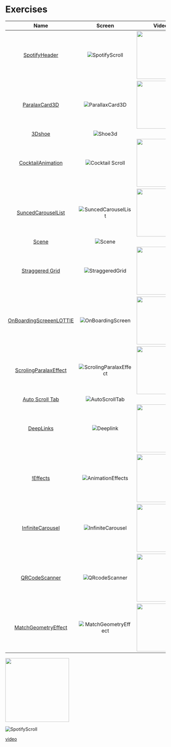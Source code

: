 # Exercises


| Name | Screen |  Video |
| :--: | :----: | :----: |
|[SpotifyHeader](https://github.com/GU1984/SwiftUI/tree/main/Exercises/SpotifyHeader)|![SpotifyScroll](https://user-images.githubusercontent.com/45098537/229798663-add460db-bfd6-4051-913d-a058d27c91d4.jpg)| <img src="https://user-images.githubusercontent.com/45098537/229730961-a89655ea-796a-4e2a-8901-867c8b81ff28.mp4" width="150"> |
|[ParalaxCard3D](https://github.com/GU1984/SwiftUI/tree/main/Exercises/ParalaxCard3D)| ![ParallaxCard3D](https://user-images.githubusercontent.com/45098537/229796993-c6553dae-8c09-468a-8fc1-dd3a3e59435b.jpg)| <img src="https://user-images.githubusercontent.com/45098537/229800129-331cb8cb-7972-43ee-a811-3ed9e8fa44d1.mp4" width="150" >|
|[3Dshoe](https://github.com/GU1984/SwiftUI/tree/main/Exercises/Shoe3D)|![Shoe3d](https://user-images.githubusercontent.com/45098537/231418689-af0a324f-7448-400b-b876-f2a1d0b0503b.png)| |
|[CocktailAnimation](https://github.com/GU1984/SwiftUI/tree/main/Exercises/CocktailDrinkAnimation)|![Cocktail Scroll](https://user-images.githubusercontent.com/45098537/233977616-7175975c-15ea-4432-baa7-8d540fc54fba.png)| <img src="https://user-images.githubusercontent.com/45098537/233977917-230215eb-25e8-44e4-b17c-b423283b2ee3.mp4" width="150">|
|[SuncedCarouselList](https://github.com/GU1984/SwiftUI/tree/main/Exercises/SuncedCarouselList)| ![SuncedCarouselList](https://user-images.githubusercontent.com/45098537/230050877-b0c8c8e0-f945-4dbc-8f1e-9e3243f38b2b.png)|<img src="" width="150" /> |
|[Scene](https://github.com/GU1984/SwiftUI/tree/main/Exercises/Scene) | ![Scene](https://user-images.githubusercontent.com/45098537/230594343-8fd8ac67-66c8-48c7-bea3-c4f6cb7c6caf.png)| |
|[Straggered Grid](https://github.com/GU1984/SwiftUI/tree/main/Exercises/StrageredGrid) |![StraggeredGrid](https://user-images.githubusercontent.com/45098537/230594395-0e2df05b-0be3-47e1-b006-536e3b02a65a.png)| <img src="" width="150" />|
|[OnBoardingScreeenLOTTIE](https://github.com/GU1984/SwiftUI/tree/main/Exercises/OnboardingScreen)|![OnBoardingScreen](https://user-images.githubusercontent.com/45098537/230077044-0c0a2791-b4f2-42a4-8a07-21e6382c8abf.png)| <img src="https://user-images.githubusercontent.com/45098537/230076843-dee03b34-3234-40d3-8fb6-89dbf729fe41.mp4" width="150" >|
|[ScrolingParalaxEffect](https://github.com/GU1984/SwiftUI/new/main/Exercises/ScrollingParallaxEffect)| ![ScrolingParalaxEffect](https://user-images.githubusercontent.com/45098537/230051169-a0128d32-1fd6-42ab-85e1-60365e261746.png)| <img src="" width="150" >|
|[Auto Scroll Tab](https://github.com/GU1984/SwiftUI/tree/main/Exercises/AutoScrollTab)| ![AutoScrollTab](https://user-images.githubusercontent.com/45098537/230054778-d599f743-bc44-41e5-98c2-e7c2656d2768.png)|
|[DeepLinks](https://github.com/GU1984/SwiftUI/tree/main/Exercises/Deeplinks)|![Deeplink](https://user-images.githubusercontent.com/45098537/230911178-bcf527fd-bf0b-415a-951d-5521bfac1e11.png)| <img src="https://user-images.githubusercontent.com/45098537/230912709-25f108cd-41b0-48d7-9762-6a9807e64d99.mp4" width="150" >|
|[!Effects](https://github.com/GU1984/SwiftUI/tree/main/Exercises/EffectAnimation)|![AnimationEffects](https://user-images.githubusercontent.com/45098537/234532492-2f590271-5ed3-405c-a182-0443a6346834.png)| <img src="https://user-images.githubusercontent.com/45098537/234532943-e99bfa94-9f86-418d-b746-fe3c688ca4c7.mp4" width="150" />|
|[InfiniteCarousel](https://github.com/GU1984/SwiftUI/tree/main/Exercises/Infinite%20Carousel)|![InfiniteCarousel](https://user-images.githubusercontent.com/45098537/230911271-f4bb040c-db54-49b2-bdb8-9cda8f6eaad7.png)| <img src="https://user-images.githubusercontent.com/45098537/230912761-f10b4a24-930f-4756-9ab9-07d7ec839c46.mp4" width="150" >|
|[QRCodeScanner](https://github.com/GU1984/SwiftUI/tree/main/Exercises/QRCodeScanner)|![QRcodeScanner](https://user-images.githubusercontent.com/45098537/230911496-5bf425a9-2a35-4ed0-a5b3-9ec2c933b5c7.PNG)| <img src="" width="150" >|
|[MatchGeometryEffect](https://github.com/GU1984/SwiftUI/tree/main/Exercises/MatchGeometryEffect)|![MatchGeometryEffect](https://user-images.githubusercontent.com/45098537/234760075-db4631a1-15e2-4ce4-871f-4107832e57bd.png)| <img src="https://user-images.githubusercontent.com/45098537/234759940-57bb6362-f6c4-437d-8096-93e12fca51c0.mp4" width="150" >|



<img src="https://user-images.githubusercontent.com/45098537/229730961-a89655ea-796a-4e2a-8901-867c8b81ff28.mp4" width="200">



![SpotifyScroll](https://user-images.githubusercontent.com/45098537/229798663-add460db-bfd6-4051-913d-a058d27c91d4.jpg)


[video](https://user-images.githubusercontent.com/45098537/229730961-a89655ea-796a-4e2a-8901-867c8b81ff28.mp4)
